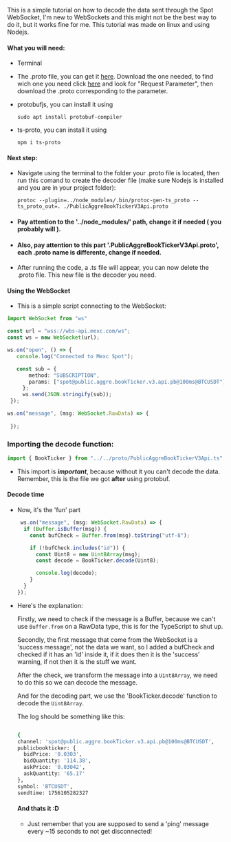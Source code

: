  This is a simple tutorial on how to decode the data sent through the Spot WebSocket, I'm new to WebSockets and this might not be the best way to do it, but it works fine for me. This tutorial was made on linux and using Nodejs.

#### What you will need:
- Terminal

  
- The .proto file, you can get it [here](https://github.com/mexcdevelop/websocket-proto). Download the one needed, to find wich one you need click [here](https://mexcdevelop.github.io/apidocs/spot_v3_en/#websocket-market-streams) and look for "Request Parameter", then download the .proto corresponding to the parameter.

  
- protobufjs, you can install it using  <pre>```sudo apt install protobuf-compiler```</pre>


- ts-proto, you can install it using <pre>```npm i ts-proto```</pre>


#### Next step:
- Navigate using the terminal to the folder your .proto file is located, then run this comand to create the decoder file (make sure Nodejs is installed and you are in your project folder):  <pre>```protoc --plugin=../node_modules/.bin/protoc-gen-ts_proto --ts_proto_out=. ./PublicAggreBookTickerV3Api.proto```</pre>

- #### Pay attention to the '../node_modules/' path, change it if needed ( you probably will ).
- #### Also, pay attention to this part '.PublicAggreBookTickerV3Api.proto', each .proto name is differente, change if needed.


- After running the code, a .ts file will appear, you can now delete the .proto file. This new file is the decoder you need.

#### Using the WebSocket 

- This is a simple script connecting to the WebSocket:
  
 ```ts
import WebSocket from "ws"

const url = "wss://wbs-api.mexc.com/ws";
const ws = new WebSocket(url);

 ws.on("open", () => {
    console.log("Connected to Mexc Spot");

    const sub = {
        method: "SUBSCRIPTION",
        params: ["spot@public.aggre.bookTicker.v3.api.pb@100ms@BTCUSDT"],
      };
      ws.send(JSON.stringify(sub));
  });

ws.on("message", (msg: WebSocket.RawData) => {
    
  });
```

### Importing the decode function:

```ts
import { BookTicker } from "../../proto/PublicAggreBookTickerV3Api.ts";
```

- This import is ***important***, because without it you can't decode the data.
  Remember, this is the file we got **after** using protobuf.

#### Decode time

- Now, it's the 'fun' part

  ```ts
   ws.on("message", (msg: WebSocket.RawData) => {
    if (Buffer.isBuffer(msg)) {
      const bufCheck = Buffer.from(msg).toString("utf-8");

      if (!bufCheck.includes("id")) {
        const Uint8 = new Uint8Array(msg);
        const decode = BookTicker.decode(Uint8);

        console.log(decode);
      }
    }
  });
  ```
- Here's the explanation:

  Firstly, we need to check if the message is a Buffer, because we can't use ```Buffer.from``` on a RawData type, this is for the TypeScript to shut up.

  
  Secondly, the first message that come from the WebSocket is a 'success message', not the data we want, so I added a bufCheck and checked if it has an 'id' inside it, if it does then it is the 'success' warning, if not then it is the stuff we want.


  After the check, we transform the message into a ```Uint8Array```, we need to do this so we can decode the message.


  And for the decoding part, we use the 'BookTicker.decode' function to decode the ```Uint8Array```.


  The log should be something like this:

  ```bash
  
  {
  channel: 'spot@public.aggre.bookTicker.v3.api.pb@100ms@BTCUSDT',
  publicbookticker: {
    bidPrice: '0.0303',
    bidQuantity: '114.38',
    askPrice: '0.03042',
    askQuantity: '65.17'
  },
  symbol: 'BTCUSDT',
  sendtime: 1756105282327
  ```


  #### And thats it :D

  - Just remember that you are supposed to send a 'ping' message every ~15 seconds to not get disconnected!
